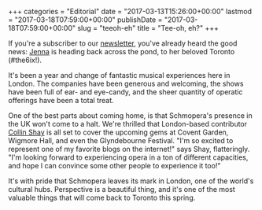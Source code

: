 +++
categories = "Editorial"
date = "2017-03-13T15:26:00+00:00"
lastmod = "2017-03-18T07:59:00+00:00"
publishDate = "2017-03-18T07:59:00+00:00"
slug = "teeoh-eh"
title = "Tee-oh, eh?"
+++

If you're a subscriber to our [newsletter](/get-our-newsletter-stay-in-the-loop/), you've already heard the good news: [Jenna](/authors/jenna-douglas/) is heading back across the pond, to her beloved Toronto (#the6ix!).

It's been a year and change of fantastic musical experiences here in London. The companies have been generous and welcoming, the shows have been full of ear- and eye-candy, and the sheer quantity of operatic offerings have been a total treat.

One of the best parts about coming home, is that Schmopera's presence in the UK won't come to a halt. We're thrilled that London-based contributor [Collin Shay](/authors/collin-shay/) is all set to cover the upcoming gems at Covent Garden, Wigmore Hall, and even the Glyndebourne Festival. "I'm so excited to represent one of my favorite blogs on the internet!" says Shay, flatteringly. "I'm looking forward to experiencing opera in a ton of different capacities, and hope I can convince some other people to experience it too!"

It's with pride that Schmopera leaves its mark in London, one of the world's cultural hubs. Perspective is a beautiful thing, and it's one of the most valuable things that will come back to Toronto this spring.




